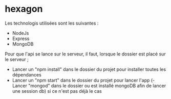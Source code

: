 # hexagon
Les technologis utilisées sont les suivantes :
- NodeJs
- Express
- MongoDB

Pour que l'api se lance sur le serveur, il faut, lorsque le dossier est placé sur le serveur ;
- Lancer un "npm install" dans le dossier du projet pour installer toutes les dépendances
- Lancer un "npm start" dans le dossier du projet pour lancer l'app
(- Lancer "mongod" dans le dossier ou est installé mongoDB afin de lancer une session db) si ce n'est pas déjà le cas
